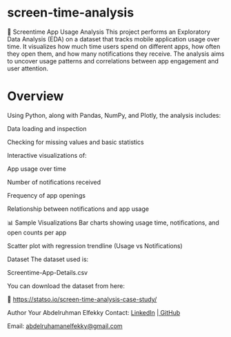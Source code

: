 # screen-time-analysis
📱 Screentime App Usage Analysis
This project performs an Exploratory Data Analysis (EDA) on a dataset that tracks mobile application usage over time. It visualizes how much time users spend on different apps, how often they open them, and how many notifications they receive. The analysis aims to uncover usage patterns and correlations between app engagement and user attention.

# Overview
Using Python, along with Pandas, NumPy, and Plotly, the analysis includes:

Data loading and inspection

Checking for missing values and basic statistics

Interactive visualizations of:

App usage over time

Number of notifications received

Frequency of app openings

Relationship between notifications and app usage

📊 Sample Visualizations
Bar charts showing usage time, notifications, and open counts per app

Scatter plot with regression trendline (Usage vs Notifications)

Dataset
The dataset used is:

Screentime-App-Details.csv

You can download the dataset from here:

🔗 https://statso.io/screen-time-analysis-case-study/

 Author
 Your Abdelruhman Elfekky
 Contact: [LinkedIn](https://www.linkedin.com/in/abdelruhamanelfekky/) |[ GitHub](https://github.com/AbdelruhmanAshraf)
 
 Email: abdelruhamanelfekky@gmail.com

